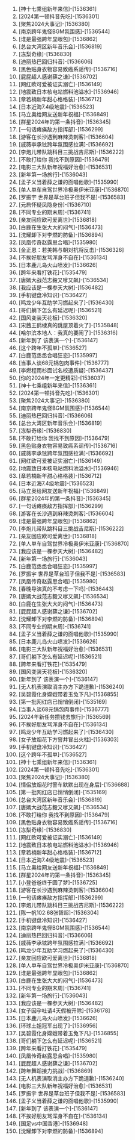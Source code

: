 
1. [神十七乘组新年来信]-[1536361]
1. [2024第一顿抖音先吃]-[1536301]
1. [聚焦2024大事记]-[1536380]
1. [南京跨年鬼怪BGM氛围感]-[1536544]
1. [谁是最强跨年显眼包]-[1536862]
1. [总台大湾区新年音乐会]-[1536819]
1. [冻梨奇缘]-[1536830]
1. [迪丽热巴回归抖音]-[1536606]
1. [黑色贴身衣物容易致癌系谣传]-[1536716]
1. [屁屁超人感谢薛之谦]-[1536702]
1. [网红欧可爱被证实溺亡]-[1536149]
1. [地震致日本核电站燃料池溢水]-[1536946]
1. [章若楠新年甜心格格装]-[1536712]
1. [日本近海7.4级地震]-[1536523]
1. [马立奥给网友送新年祝福]-[1536849]
1. [群星2024年的第一条抖音]-[1536345]
1. [一句话瘫痪敌方指挥部]-[1536299]
1. [游客在长沙遇到麻辣烫刺客]-[1536604]
1. [戚薇李承铉跨年氛围感拉满]-[1536692]
1. [李炮儿带队跳科目三挑战吉尼斯]-[1536222]
1. [不敢打给你 我找不到原因]-[1536479]
1. [电影三大队新年祝福好治愈]-[1536531]
1. [新年第一场旅行]-[1536043]
1. [孟子义当着薛之谦的面唱他歌]-[1535990]
1. [单人单车自驾世界冷极奥伊米亚康]-[1536870]
1. [罗振宇 世界是草台班子但我不是]-[1536583]
1. [元启怀疑凤隐身份]-[1536710]
1. [不同专业的期末周]-[1536741]
1. [亲友回应欧可爱离世]-[1536818]
1. [白鹿在生张大大的闷气]-[1536473]
1. [沈耀卸下对李燃的防备]-[1536894]
1. [凤凰传奇赵露思合唱]-[1535980]
1. [金正恩：若美韩与朝对抗将反击]-[1536326]
1. [不挨好朋友骂浑身不自在]-[1536134]
1. [日本鹿儿岛火山喷发]-[1536626]
1. [跨年来看打铁花]-[1535479]
1. [唐嫣大战范志毅又嗲又飙]-[1536534]
1. [我应该是一棵参天大树]-[1536482]
1. [手机键盘冷知识]-[1536427]
1. [鸣龙少年互助学习燃起来了]-[1536430]
1. [哥们躺下怎么有延迟呢]-[1536521]
1. [国风变装天花板]-[1536320]
1. [宋茜王鹤棣真的跳屋顶着火了]-[1535848]
1. [哈尔滨本地人：我真的要闹了]-[1536316]
1. [新年到了 该表演一个]-[1536147]
1. [这个跨年不孤单]-[1536527]
1. [白鹿范丞丞合唱狂恋]-[1535997]
1. [当事人谈68元锅包肉事件]-[1536777]
1. [李燃程雨杉面试名校遭质疑]-[1536437]
1. [你的2024年一定更精彩]-[1536037]
1. [神十七乘组新年来信]-[1536361]
1. [2024第一顿抖音先吃]-[1536301]
1. [聚焦2024大事记]-[1536380]
1. [南京跨年鬼怪BGM氛围感]-[1536544]
1. [迪丽热巴回归抖音]-[1536606]
1. [总台大湾区新年音乐会]-[1536819]
1. [冻梨奇缘]-[1536830]
1. [不敢打给你 我找不到原因]-[1536479]
1. [黑色贴身衣物容易致癌系谣传]-[1536716]
1. [戚薇李承铉跨年氛围感拉满]-[1536692]
1. [网红欧可爱被证实溺亡]-[1536149]
1. [地震致日本核电站燃料池溢水]-[1536946]
1. [章若楠新年甜心格格装]-[1536712]
1. [日本近海7.4级地震]-[1536523]
1. [马立奥给网友送新年祝福]-[1536849]
1. [群星2024年的第一条抖音]-[1536345]
1. [一句话瘫痪敌方指挥部]-[1536299]
1. [游客在长沙遇到麻辣烫刺客]-[1536604]
1. [谁是最强跨年显眼包]-[1536862]
1. [李炮儿带队跳科目三挑战吉尼斯]-[1536222]
1. [亲友回应欧可爱离世]-[1536818]
1. [单人单车自驾世界冷极奥伊米亚康]-[1536870]
1. [我应该是一棵参天大树]-[1536482]
1. [新年第一场旅行]-[1536043]
1. [白鹿范丞丞合唱狂恋]-[1535997]
1. [罗振宇 世界是草台班子但我不是]-[1536583]
1. [凤凰传奇赵露思合唱]-[1535980]
1. [春晚导演真的不考虑一下吗]-[1536443]
1. [唐嫣大战范志毅又嗲又飙]-[1536534]
1. [白鹿在生张大大的闷气]-[1536473]
1. [屁屁超人感谢薛之谦]-[1536702]
1. [沈耀卸下对李燃的防备]-[1536894]
1. [不同专业的期末周]-[1536741]
1. [孟子义当着薛之谦的面唱他歌]-[1535990]
1. [日本鹿儿岛火山喷发]-[1536626]
1. [电影三大队新年祝福好治愈]-[1536531]
1. [哥们躺下怎么有延迟呢]-[1536521]
1. [跨年来看打铁花]-[1535479]
1. [国风变装天花板]-[1536320]
1. [新年到了 该表演一个]-[1536147]
1. [无人机表演取消主办方下跪道歉]-[1536240]
1. [吴碧霞化身嫦娥带着玉兔下凡]-[1536855]
1. [第一批网红店已悄悄倒闭]-[1535169]
1. [当事人谈68元锅包肉事件]-[1536777]
1. [2024年新任务攒钱去旅行]-[1536569]
1. [不挨好朋友骂浑身不自在]-[1536134]
1. [鸣龙少年互助学习燃起来了]-[1536430]
1. [女子放烟花下方窨井冒出火柱]-[1536303]
1. [手机键盘冷知识]-[1536427]
1. [这个跨年不孤单]-[1536527]
1. [神十七乘组新年来信]-[1536361]
1. [2024第一顿抖音先吃]-[1536301]
1. [聚焦2024大事记]-[1536380]
1. [情侣放烟花时警车默默出现在身后]-[1536688]
1. [第一批网红店已悄悄倒闭]-[1535169]
1. [总台大湾区新年音乐会]-[1536819]
1. [唐嫣大战范志毅又嗲又飙]-[1536534]
1. [不敢打给你 我找不到原因]-[1536479]
1. [黑色贴身衣物容易致癌系谣传]-[1536716]
1. [冻梨奇缘]-[1536830]
1. [网红欧可爱被证实溺亡]-[1536149]
1. [地震致日本核电站燃料池溢水]-[1536946]
1. [章若楠新年甜心格格装]-[1536712]
1. [日本近海7.4级地震]-[1536523]
1. [马立奥给网友送新年祝福]-[1536849]
1. [群星2024年的第一条抖音]-[1536345]
1. [小登爸爸终于圆了梦]-[1536725]
1. [游客在长沙遇到麻辣烫刺客]-[1536604]
1. [一句话瘫痪敌方指挥部]-[1536299]
1. [李炮儿带队跳科目三挑战吉尼斯]-[1536222]
1. [陈一帆102:68张智超]-[1536304]
1. [手机键盘冷知识]-[1536427]
1. [南京跨年鬼怪BGM氛围感]-[1536544]
1. [迪丽热巴回归抖音]-[1536606]
1. [戚薇李承铉跨年氛围感拉满]-[1536692]
1. [鸣龙少年互助学习燃起来了]-[1536430]
1. [亲友回应欧可爱离世]-[1536818]
1. [单人单车自驾世界冷极奥伊米亚康]-[1536870]
1. [谁是最强跨年显眼包]-[1536862]
1. [白鹿在生张大大的闷气]-[1536473]
1. [不同专业的期末周]-[1536741]
1. [新年第一场旅行]-[1536043]
1. [我应该是一棵参天大树]-[1536482]
1. [女子因孕吐请4天假被开除]-[1536178]
1. [日本鹿儿岛火山喷发]-[1536626]
1. [环球土姐冠军出现了]-[1536956]
1. [吴碧霞化身嫦娥带着玉兔下凡]-[1536855]
1. [哥们躺下怎么有延迟呢]-[1536521]
1. [跨年来看打铁花]-[1535479]
1. [凤凰传奇赵露思合唱]-[1535980]
1. [屁屁超人感谢薛之谦]-[1536702]
1. [跨年舞蹈接力挑战]-[1536869]
1. [无人机表演取消主办方下跪道歉]-[1536240]
1. [电影三大队新年祝福好治愈]-[1536531]
1. [罗振宇 世界是草台班子但我不是]-[1536583]
1. [孟子义当着薛之谦的面唱他歌]-[1535990]
1. [新年到了 该表演一个]-[1536147]
1. [不挨好朋友骂浑身不自在]-[1536134]
1. [国足vs中国香港]-[1536948]
1. [沈耀卸下对李燃的防备]-[1536894]